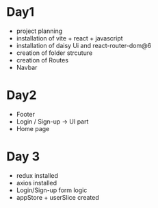 # Day1
- project planning
- installation of vite + react + javascript
- installation of daisy Ui and react-router-dom@6
- creation of folder strcuture
- creation of Routes
- Navbar

# Day2 
- Footer
- Login / Sign-up -> UI part
- Home page

# Day 3
- redux installed
- axios installed
- Login/Sign-up form logic
- appStore + userSlice created